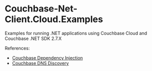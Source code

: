 # Couchbase-Net-Client.Cloud.Examples
Examples for running .NET applications using Couchbase Cloud and Couchbase .NET SDK 2.7.X

References:
* [Couchbase Dependency Injection](https://github.com/couchbaselabs/Couchbase.Extensions/blob/master/docs/dependency-injection.md)
* [Couchbase DNS Discovery](https://github.com/couchbaselabs/Couchbase.Extensions/blob/master/docs/dns-srv.md)
